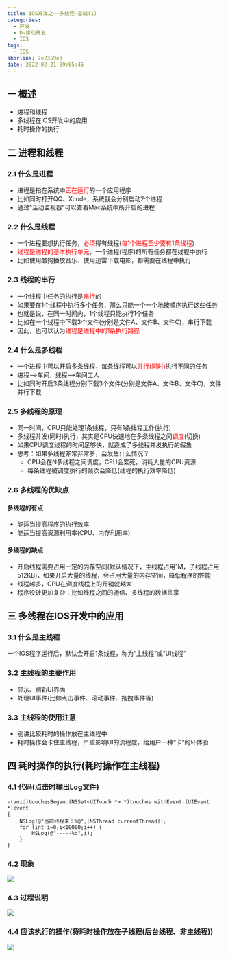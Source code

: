 ```yaml
---
title: IOS开发之——多线程-基础(1)
categories:
  - 开发
  - D-移动开发
  - IOS
tags:
  - IOS
abbrlink: 7e2359ed
date: 2022-02-21 09:05:45
---
```

## 一 概述

* 进程和线程
* 多线程在IOS开发中的应用
* 耗时操作的执行

<!--more-->

## 二 进程和线程

### 2.1 什么是进程

* 进程是指在系统中<font color=red>正在运行</font>的一个应用程序
* 比如同时打开QQ、Xcode，系统就会分别启动2个进程
* 通过“活动监视器”可以查看Mac系统中所开启的进程

### 2.2 什么是线程

* 一个进程要想执行任务，<font color=red>必须</font>得有线程(<font color=red>每1个进程至少要有1条线程</font>)
* <font color=red>线程是进程的基本执行单元</font>，一个进程(程序)的所有任务都在线程中执行
* 比如使用酷狗播放音乐、使用迅雷下载电影，都需要在线程中执行

### 2.3 线程的串行

* 一个线程中任务的执行是<font color=red>串行</font>的
* 如果要在1个线程中执行多个任务，那么只能一个一个地按顺序执行这些任务
* 也就是说，在同一时间内，1个线程只能执行1个任务
* 比如在一个线程中下载3个文件(分别是文件A、文件B、文件C)，串行下载
* 因此，也可以认为<font color=red>线程是进程中的1条执行路径</font>

### 2.4 什么是多线程

* 一个进程中可以开启多条线程，每条线程可以<font color=red>并行(同时)</font>执行不同的任务
* 进程——>车间，线程——>车间工人
* 比如同时开启3条线程分别下载3个文件(分别是文件A、文件B、文件C)，文件并行下载

### 2.5 多线程的原理

* 同一时间，CPU只能处理1条线程，只有1条线程工作(执行)
* 多线程并发(同时)执行，其实是CPU快速地在多条线程之间<font color=red>调度</font>(切换)
* 如果CPU调度线程的时间足够快，就造成了多线程并发执行的假象
* 思考：如果多线程非常非常多，会发生什么情况？
  - CPU会在N多线程之间调度，CPU会累死，消耗大量的CPU资源
  - 每条线程被调度执行的频次会降低(线程的执行效率降低)

### 2.6 多线程的优缺点

####  多线程的有点

* 能适当提高程序的执行效率
* 能适当提高资源利用率(CPU、内存利用率)

#### 多线程的缺点

* 开启线程需要占用一定的内存空间(默认情况下，主线程占用1M，子线程占用512KB)，如果开启大量的线程，会占用大量的内存空间，降低程序的性能
* 线程越多，CPU在调度线程上的开销就越大
* 程序设计更加复杂：比如线程之间的通信、多线程的数据共享

## 三 多线程在IOS开发中的应用

### 3.1 什么是主线程

一个IOS程序运行后，默认会开启1条线程，称为“主线程”或“UI线程“

### 3.2 主线程的主要作用

* 显示、刷新UI界面
* 处理UI事件(比如点击事件、滚动事件、拖拽事件等)

### 3.3 主线程的使用注意

* 别讲比较耗时的操作放在主线程中
* 耗时操作会卡住主线程，严重影响UI的流程度，给用户一种“卡”的坏体验

## 四 耗时操作的执行(耗时操作在主线程)

### 4.1 代码(点击时输出Log文件)

```
-(void)touchesBegan:(NSSet<UITouch *> *)touches withEvent:(UIEvent *)event
{
    NSLog(@"当前线程未：%@",[NSThread currentThread]);
    for (int i=0;i<10000;i++) {
        NSLog(@"-----%d",i);
    }
}
```

### 4.2 现象

![][1]
### 4.3  过程说明
![][2]
### 4.4  应该执行的操作(将耗时操作放在子线程(后台线程、非主线程))
![][3]



[1]:https://raw.githubusercontent.com/PGzxc/CDN/master/blog-ios/ios-thread-main-dead.gif
[2]:https://raw.githubusercontent.com/PGzxc/CDN/master/blog-ios/ios-thread-main-dead-process.png
[3]:https://raw.githubusercontent.com/PGzxc/CDN/master/blog-ios/ios-thread-main-dead-deal.png

